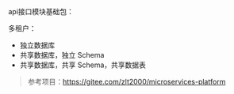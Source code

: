 api接口模块基础包：


多租户：

- 独立数据库
- 共享数据库，独立 Schema
- 共享数据库，共享 Schema，共享数据表


> 参考项目：https://gitee.com/zlt2000/microservices-platform